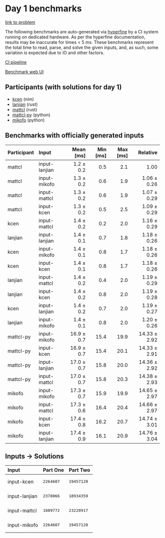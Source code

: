 # Day 1 benchmarks

[link to problem](https://adventofcode.com/2024/day/1)

The following benchmarks are auto-generated via
[hyperfine](https://github.com/sharkdp/hyperfine) by a CI system running on
dedicated hardware. As per the hyperfine documentation, results may be
inaccurate for times < 5 ms. These benchmarks represent the total time to read,
parse, and solve the given inputs, and, as such, some variation is expected due
to IO and other factors.

[CI pipeline](http://ci.papercode.net:8080/teams/main/pipelines/aoc2024)

[Benchmark web UI](https://aoc.ancalagon.black)


## Participants (with solutions for day 1)

- [kcen](https://github.com/kcen/aoc2024) (nim)
- [lanjian](https://github.com/lanjian/aoc-2024) (rust)
- [mattcl](https://github.com/mattcl/aoc2024) (rust)
- [mattcl-py](https://github.com/mattcl/aoc2024-py) (python)
- [mikofo](https://github.com/mikofo/aoc2024) (python)


## Benchmarks with officially generated inputs

| Participant | Input | Mean [ms] | Min [ms] | Max [ms] | Relative |
|:---|:---|---:|---:|---:|---:|
| mattcl | input-lanjian | 1.2 ± 0.2 | 0.5 | 2.1 | 1.00 |
| mattcl | input-mikofo | 1.3 ± 0.2 | 0.6 | 1.9 | 1.06 ± 0.26 |
| mattcl | input-mattcl | 1.3 ± 0.2 | 0.6 | 1.9 | 1.07 ± 0.29 |
| mattcl | input-kcen | 1.3 ± 0.2 | 0.5 | 2.5 | 1.09 ± 0.29 |
| kcen | input-mattcl | 1.4 ± 0.2 | 0.2 | 2.0 | 1.16 ± 0.29 |
| lanjian | input-lanjian | 1.4 ± 0.1 | 0.7 | 1.8 | 1.18 ± 0.26 |
| kcen | input-mikofo | 1.4 ± 0.1 | 0.8 | 1.7 | 1.18 ± 0.26 |
| kcen | input-kcen | 1.4 ± 0.1 | 0.8 | 1.7 | 1.18 ± 0.26 |
| lanjian | input-mattcl | 1.4 ± 0.2 | 0.4 | 2.0 | 1.19 ± 0.29 |
| lanjian | input-kcen | 1.4 ± 0.2 | 0.8 | 2.0 | 1.19 ± 0.28 |
| kcen | input-lanjian | 1.4 ± 0.2 | 0.7 | 2.0 | 1.19 ± 0.27 |
| lanjian | input-mikofo | 1.4 ± 0.1 | 0.8 | 2.0 | 1.20 ± 0.26 |
| mattcl-py | input-mikofo | 16.9 ± 0.7 | 15.4 | 19.9 | 14.33 ± 2.92 |
| mattcl-py | input-kcen | 16.9 ± 0.7 | 15.4 | 20.1 | 14.33 ± 2.91 |
| mattcl-py | input-lanjian | 17.0 ± 0.7 | 15.8 | 20.0 | 14.36 ± 2.92 |
| mattcl-py | input-mattcl | 17.0 ± 0.7 | 15.8 | 20.3 | 14.38 ± 2.93 |
| mikofo | input-mikofo | 17.3 ± 0.7 | 15.9 | 19.9 | 14.65 ± 2.97 |
| mikofo | input-mattcl | 17.3 ± 0.6 | 16.4 | 20.4 | 14.66 ± 2.97 |
| mikofo | input-kcen | 17.4 ± 0.8 | 16.2 | 20.7 | 14.74 ± 3.01 |
| mikofo | input-lanjian | 17.4 ± 0.9 | 16.1 | 20.9 | 14.76 ± 3.04 |


## Inputs -> Solutions

| Input | Part One | Part Two |
|:---|:---|:---|
|input-kcen|<pre>2264607</pre>|<pre>19457120</pre>|
|input-lanjian|<pre>2378066</pre>|<pre>18934359</pre>|
|input-mattcl|<pre>1889772</pre>|<pre>23228917</pre>|
|input-mikofo|<pre>2264607</pre>|<pre>19457120</pre>|